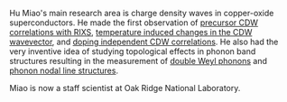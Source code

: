 Hu Miao's main research area is charge density waves in copper-oxide superconductors. He made the first observation of [precursor CDW correlations with RIXS](/publications/#miao2017high), [temperature induced changes in the CDW wavevector](/publications/#miao2018incommensurate), and [doping independent CDW correlations](/publications/#miao2019incommensurate). He also had the very inventive idea of studying topological effects in phonon band structures resulting in the measurement of [double Weyl phonons](/publications/#miao2018double) and [phonon nodal line structures](/publications/#zhang2019phononic). 

Miao is now a staff scientist at Oak Ridge National Laboratory.
